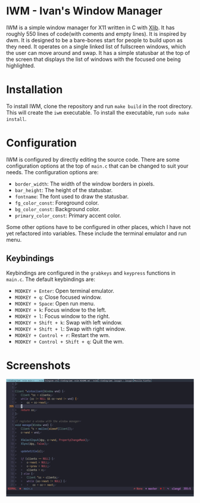 # IWM - Ivan's Window Manager
IWM is a simple window manager for X11 written in C with [Xlib](https://www.x.org/releases/current/doc/libX11/libX11/libX11.html). It has roughly 550 lines of code(with coments and empty lines). It is inspired by dwm. It is designed to be a bare-bones start for people to build upon as they need. It operates on a single linked list of fullscreen windows, which the user can move around and swap. It has a simple statusbar at the top of the screen that displays the list of windows with the focused one being highlighted.

# Installation
To install IWM, clone the repository and run `make build` in the root directory. This will create the `iwm` executable. To install the executable, run `sudo make install`.

# Configuration
IWM is configured by directly editing the source code. There are some configuration options at the top of `main.c` that can be changed to suit your needs. The configuration options are:
- `border_width`: The width of the window borders in pixels.
- `bar_height`: The height of the statusbar.
- `fontname`: The font used to draw the statusbar.
- `fg_color_const`: Foreground color.
- `bg_color_const`: Background color.
- `primary_color_const`: Primary accent color.

Some other options have to be configured in other places, which I have not yet refactored into variables. These include the terminal emulator and run menu.

## Keybindings
Keybindings are configured in the `grabkeys` and `keypress` functions in `main.c`. The default keybindings are:
- `MODKEY + Enter`: Open terminal emulator.
- `MODKEY + q`: Close focused window.
- `MODKEY + Space`: Open run menu.
- `MODKEY + k`: Focus window to the left.
- `MODKEY + l`: Focus window to the right.
- `MODKEY + Shift + k`: Swap with left window.
- `MODKEY + Shift + l`: Swap with right window.
- `MODKEY + Control + r`: Restart the wm.
- `MODKEY + Control + Shift + q`: Quit the wm.

# Screenshots
![Screenshot 1](./screenshots/screenshot1.png)
